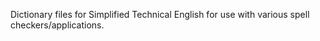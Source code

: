 Dictionary files for Simplified Technical English for use with various spell checkers/applications.
